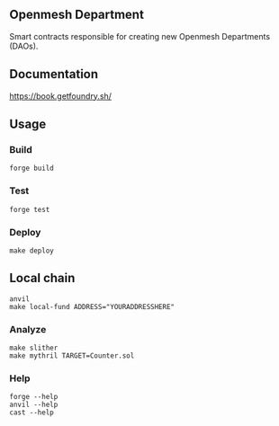 ## Openmesh Department

Smart contracts responsible for creating new Openmesh Departments (DAOs).

## Documentation

https://book.getfoundry.sh/

## Usage

### Build

```shell
forge build
```

### Test

```shell
forge test
```

### Deploy

```shell
make deploy
```

## Local chain

```shell
anvil
make local-fund ADDRESS="YOURADDRESSHERE"
```

### Analyze

```shell
make slither
make mythril TARGET=Counter.sol
```

### Help

```shell
forge --help
anvil --help
cast --help
```
